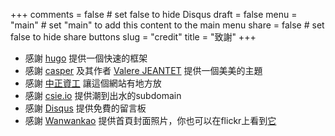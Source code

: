 +++
comments = false	# set false to hide Disqus
draft = false
menu = "main"		# set "main" to add this content to the main menu
share = false	# set false to hide share buttons
slug = "credit"
title = "致謝"
+++

- 感謝 [hugo](https://gohugo.io/) 提供一個快速的框架
- 感謝 [casper](https://themes.gohugo.io/casper/) 及其作者 [Valere JEANTET](https://github.com/vjeantet) 提供一個美美的主題
- 感謝 [中正資工](https://www.cs.ccu.edu.tw/) 讓這個網站有地方放
- 感謝 [csie.io](https://csie.io/) 提供潮到出水的subdomain
- 感謝 [Disqus](https://disqus.com/) 提供免費的留言板
- 感謝 [Wanwankao](https://www.instagram.com/wanwankao/) 提供首頁封面照片，你也可以在flickr上看到[它](https://www.flickr.com/photos/92165355@N08/28196433857/)